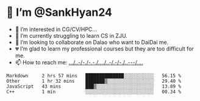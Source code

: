 # 👋 I’m @SankHyan24
- 👀 I’m interested in CG/CV/HPC...
- 🌱 I’m currently struggling to learn CS in ZJU.
- 💞️ I’m looking to collaborate on Dalao who want to DaiDai me.
- 💔 I’m glad to learn my professional courses but they are too difficult for me.
- 📫 How to reach me: [.../..-/-./-.-./..../..-/.-/-./..---/....](mailto:sunchuan24@gmail.com)

<!---
SankHyan24/SankHyan24 is a ✨ special ✨ repository because its `README.md` (this file) appears on your GitHub profile.
You can click the Preview link to take a look at your changes.
--->
<!--START_SECTION:waka-->
```text
Markdown     2 hrs 57 mins   ██████████████░░░░░░░░░░░   56.15 % 
Other        1 hr 32 mins    ███████▒░░░░░░░░░░░░░░░░░   29.40 % 
JavaScript   43 mins         ███▒░░░░░░░░░░░░░░░░░░░░░   13.89 % 
C++          1 min           ░░░░░░░░░░░░░░░░░░░░░░░░░   00.34 % 
```
<!--END_SECTION:waka-->
